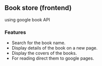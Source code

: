 ## Book store (frontend)

using google book API

### Features
- Search for the book name.
- Display details of the book on a new page.
- Display the covers of the books.
- For reading direct them to google pages.